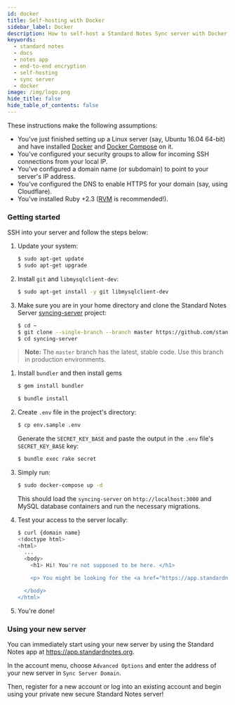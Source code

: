 ```yaml
---
id: docker
title: Self-hosting with Docker
sidebar_label: Docker
description: How to self-host a Standard Notes Sync server with Docker.
keywords:
  - standard notes
  - docs
  - notes app
  - end-to-end encryption
  - self-hosting
  - sync server
  - docker
image: /img/logo.png
hide_title: false
hide_table_of_contents: false
---
```


These instructions make the following assumptions:

- You've just finished setting up a Linux server (say, Ubuntu 16.04 64-bit) and have installed [Docker](https://docs.docker.com/get-docker/) and [Docker Compose](https://docs.docker.com/compose/install/) on it.
- You've configured your security groups to allow for incoming SSH connections from your local IP.
- You've configured a domain name (or subdomain) to point to your server's IP address.
- You've configured the DNS to enable HTTPS for your domain (say, using Cloudflare).
- You've installed Ruby +2.3 ([RVM](https://rvm.io/rvm/install) is recommended!).

### Getting started

SSH into your server and follow the steps below:

1. Update your system:

   ```bash
   $ sudo apt-get update
   $ sudo apt-get upgrade
   ```

1. Install `git` and `libmysqlclient-dev`:

   ```bash
   $ sudo apt-get install -y git libmysqlclient-dev
   ```

1. Make sure you are in your home directory and clone the Standard Notes Server [syncing-server](https://github.com/standardnotes/syncing-server) project:

   ```bash
   $ cd ~
   $ git clone --single-branch --branch master https://github.com/standardnotes/syncing-server.git
   $ cd syncing-server
   ```

> **Note:** The `master` branch has the latest, stable code. Use this branch in production environments.

1. Install `bundler` and then install gems

   ```bash
   $ gem install bundler
   ```

   ```bash
   $ bundle install
   ```

1. Create `.env` file in the project's directory:

   ```bash
   $ cp env.sample .env
   ```

   Generate the `SECRET_KEY_BASE` and paste the output in the `.env` file's `SECRET_KEY_BASE` key:

   ```bash
   $ bundle exec rake secret
   ```

1. Simply run:

   ```bash
   $ sudo docker-compose up -d
   ```

   This should load the `syncing-server` on `http://localhost:3000` and MySQL database containers and run the necessary migrations.

1. Test your access to the server locally:

   ```bash
   $ curl {domain name}
   <!doctype html>
   <html>
     ...
     <body>
       <h1> Hi! You're not supposed to be here. </h1>

       <p> You might be looking for the <a href="https://app.standardnotes.org"> Standard Notes Web App</a> or the main <a href="https://standardnotes.org"> Standard Notes Website</a>. </p>

     </body>
   </html>
   ```

1. You're done!

### Using your new server

You can immediately start using your new server by using the Standard Notes app at https://app.standardnotes.org.

In the account menu, choose `Advanced Options` and enter the address of your new server in `Sync Server Domain`.

Then, register for a new account or log into an existing account and begin using your private new secure Standard Notes server!
